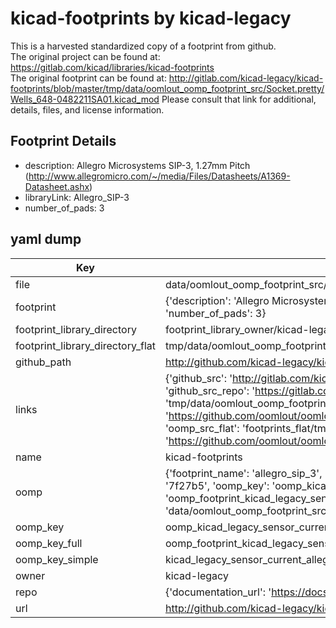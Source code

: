 # kicad-footprints by kicad-legacy  
This is a harvested standardized copy of a footprint from github.  
The original project can be found at:  
https://gitlab.com/kicad/libraries/kicad-footprints  
The original footprint can be found at:
http://gitlab.com/kicad-legacy/kicad-footprints/blob/master/tmp/data/oomlout_oomp_footprint_src/Socket.pretty/Wells_648-0482211SA01.kicad_mod
Please consult that link for additional, details, files, and license information.  
## Footprint Details
* description: Allegro Microsystems SIP-3, 1.27mm Pitch (http://www.allegromicro.com/~/media/Files/Datasheets/A1369-Datasheet.ashx)  
* libraryLink: Allegro_SIP-3  
* number_of_pads: 3  
## yaml dump  
| Key | Value |  
| --- | --- |  
| file | data/oomlout_oomp_footprint_src/kicad-footprints/Sensor_Current.pretty/Allegro_SIP-3.kicad_mod |  
| footprint | {'description': 'Allegro Microsystems SIP-3, 1.27mm Pitch (http://www.allegromicro.com/~/media/Files/Datasheets/A1369-Datasheet.ashx)', 'libraryLink': 'Allegro_SIP-3', 'number_of_pads': 3} |  
| footprint_library_directory | footprint_library_owner/kicad-legacy_kicad-footprints |  
| footprint_library_directory_flat | tmp/data/oomlout_oomp_footprint_src/footprints_flat/kicad_legacy_sensor_current_allegro_sip_3/working |  
| github_path | http://github.com/kicad-legacy/kicad-footprints/blob/master/tmp/data/oomlout_oomp_footprint_src/Sensor_Current.pretty/Allegro_SIP-3.kicad_mod |  
| links | {'github_src': 'http://gitlab.com/kicad-legacy/kicad-footprints/blob/master/tmp/data/oomlout_oomp_footprint_src/Socket.pretty/Wells_648-0482211SA01.kicad_mod', 'github_src_repo': 'https://gitlab.com/kicad/libraries/kicad-footprints', 'oomp_bot': 'tmp/data/oomlout_oomp_footprint_src/footprints/kicad_legacy_sensor_current_allegro_sip_3/working', 'oomp_bot_github': 'https://github.com/oomlout/oomlout_oomp_footprint_bot/tree/main/tmp/data/oomlout_oomp_footprint_src/footprints/kicad_legacy_sensor_current_allegro_sip_3/working', 'oomp_src_flat': 'footprints_flat/tmp/data/oomlout_oomp_footprint_src/footprints_flat/kicad_legacy_sensor_current_allegro_sip_3/working', 'oomp_src_flat_github': 'https://github.com/oomlout/oomlout_oomp_footprint_src/tree/main/tmp/data/oomlout_oomp_footprint_src/footprints_flat/kicad_legacy_sensor_current_allegro_sip_3/working'} |  
| name | kicad-footprints |  
| oomp | {'footprint_name': 'allegro_sip_3', 'library_name': 'sensor_current', 'md5': '7f27b5f40298cc0d4d202e59f7f5279b', 'md5_10': '7f27b5f402', 'md5_5': '7f27b', 'md5_6': '7f27b5', 'oomp_key': 'oomp_kicad_legacy_sensor_current_allegro_sip_3', 'oomp_key_extra': 'oomp_footprint_kicad_legacy_sensor_current_allegro_sip_3', 'oomp_key_full': 'oomp_footprint_kicad_legacy_sensor_current_allegro_sip_3_7f27b5', 'oomp_key_simple': 'kicad_legacy_sensor_current_allegro_sip_3', 'original_filename': 'data/oomlout_oomp_footprint_src/kicad-footprints/Sensor_Current.pretty/Allegro_SIP-3.kicad_mod', 'owner_name': 'kicad_legacy'} |  
| oomp_key | oomp_kicad_legacy_sensor_current_allegro_sip_3 |  
| oomp_key_full | oomp_footprint_kicad_legacy_sensor_current_allegro_sip_3 |  
| oomp_key_simple | kicad_legacy_sensor_current_allegro_sip_3 |  
| owner | kicad-legacy |  
| repo | {'documentation_url': 'https://docs.github.com/rest/repos/repos#get-a-repository', 'message': 'Not Found'} |  
| url | http://github.com/kicad-legacy/kicad-footprints |  

